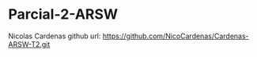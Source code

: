 # Parcial-2-ARSW

Nicolas Cardenas
github url: https://github.com/NicoCardenas/Cardenas-ARSW-T2.git

